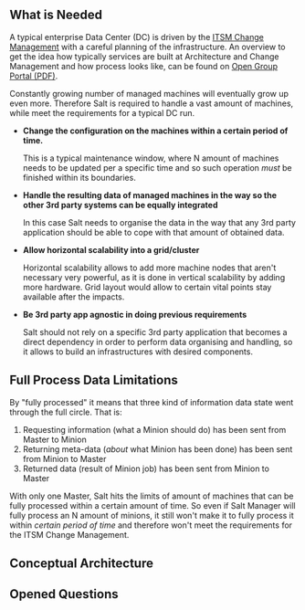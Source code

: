 ## What is Needed

A typical enterprise Data Center (DC) is driven by the [ITSM Change Management](https://en.wikipedia.org/wiki/Change_management_(ITSM)) with a careful planning of the infrastructure. An overview to get the idea how typically services are built at Architecture and Change Management and how process looks like, can be found on [Open Group Portal (PDF)](http://www.opengroup.org/architecture/0404brus/presents/rajesh/aandc1.pdf).

Constantly growing number of managed machines will eventually grow up even more. Therefore Salt is required to handle a vast amount of machines, while meet the requirements for a typical DC run.

- **Change the configuration on the machines within a certain period of time.**
  
  This is a typical maintenance window, where N amount of machines needs to be updated per a specific time and so such operation _must_ be finished within its boundaries.

- **Handle the resulting data of managed machines in the way so the other 3rd party systems can be equally integrated**

  In this case Salt needs to organise the data in the way that any 3rd party application should be able to cope with that amount of obtained data.

- **Allow horizontal scalability into a grid/cluster**

  Horizontal scalability allows to add more machine nodes that aren't necessary very powerful, as it is done in vertical scalability by adding more hardware. Grid layout would allow to certain vital points stay available after the impacts.

- **Be 3rd party app agnostic in doing previous requirements**

  Salt should not rely on a specific 3rd party application that becomes a direct dependency in order to perform data organising and handling, so it allows to build an infrastructures with desired components.

## Full Process Data Limitations

By "fully processed" it means that three kind of information data state went through the full circle. That is:

1. Requesting information (what a Minion should do) has been sent from Master to Minion
2. Returning meta-data (_about_ what Minion has been done) has been sent from Minion to Master
3. Returned data (result of Minion job) has been sent from Minion to Master

With only one Master, Salt hits the limits of amount of machines that can be fully processed within a certain amount of time. So even if Salt Manager will fully process an N amount of minions, it still won't make it to fully process it within _certain period of time_ and therefore won't meet the requirements for the ITSM Change Management.

## Conceptual Architecture


## Opened Questions
